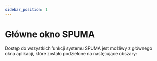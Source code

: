 ```yaml
---
sidebar_position: 1
---
```


# Główne okno SPUMA

Dostęp do wszystkich funkcji systemu SPUMA jest możliwy z głównego okna aplikacji, które zostało podzielone na następujące obszary:
